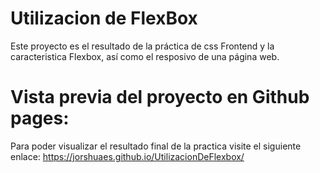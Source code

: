# Utilizacion de FlexBox
Este proyecto es el resultado de la práctica de css Frontend y la caracteristica Flexbox, así como el resposivo de una página web.

# Vista previa del proyecto en Github pages:
Para poder visualizar el resultado final de la practica visite el siguiente enlace:
https://jorshuaes.github.io/UtilizacionDeFlexbox/

